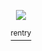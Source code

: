 <p align="center">

  
<img src="https://i.imgur.com/kWlRZX0.png" />

<p align="center">
<a href="https://rentry.co/picayunedreams-"> <sup> rentry </sup>


